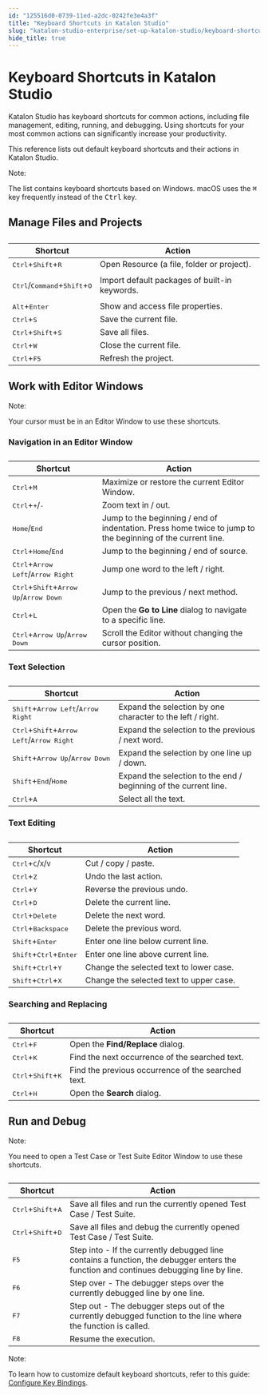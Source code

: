 ```yaml
---
id: "125516d0-0739-11ed-a2dc-0242fe3e4a3f"
title: "Keyboard Shortcuts in Katalon Studio"
slug: "katalon-studio-enterprise/set-up-katalon-studio/keyboard-shortcuts-in-katalon-studio"
hide_title: true
---
```


# <a id="id" class="anchor_top_offset"/><a id="ariaid-title1" class="anchor_top_offset"/>Keyboard Shortcuts in Katalon Studio

<p xmlns="http://www.w3.org/1999/xhtml" className="p">Katalon Studio has keyboard shortcuts for common actions, including file management, editing, running, and debugging. Using shortcuts for your most common actions can significantly increase your productivity.</p> 
<p xmlns="http://www.w3.org/1999/xhtml" className="p">This reference lists out default keyboard shortcuts and their actions in Katalon Studio.</p> 
<div xmlns="http://www.w3.org/1999/xhtml" className="note note note_note"><span className="note__title">Note:</span> <p className="p">The list contains keyboard shortcuts based on Windows. macOS uses the <kbd className="ph userinput">⌘</kbd> key frequently instead of the <kbd className="ph userinput">Ctrl</kbd> key.</p></div>

## <a id="id_1" class="anchor_top_offset"/>Manage Files and Projects

<table xmlns="http://www.w3.org/1999/xhtml" className="table"><caption /><colgroup><col /><col /></colgroup><thead className="thead"><tr className><th className="entry anchor_top_offset" id="id_1__entry__1">Shortcut</th><th className="entry anchor_top_offset" id="id_1__entry__2">Action</th></tr></thead><tbody className="tbody"><tr className><td className="entry" headers="id_1__entry__1 id_1__entry__2 "> <kbd className="ph userinput">Ctrl</kbd>+<kbd className="ph userinput">Shift</kbd>+<kbd className="ph userinput">R</kbd> </td><td className="entry" headers="id_1__entry__1 id_1__entry__2 ">Open Resource (a file, folder or project).</td></tr><tr className><td className="entry" headers="id_1__entry__1 id_1__entry__2 "><p className="p"><kbd className="ph userinput">Ctrl</kbd>/<kbd className="ph userinput">Command</kbd>+<kbd className="ph userinput">Shift</kbd>+<kbd className="ph userinput">O</kbd></p></td><td className="entry" headers="id_1__entry__1 id_1__entry__2 ">Import default packages of built-in keywords.</td></tr><tr className><td className="entry" headers="id_1__entry__1 id_1__entry__2 "> <kbd className="ph userinput">Alt</kbd>+<kbd className="ph userinput">Enter</kbd> </td><td className="entry" headers="id_1__entry__1 id_1__entry__2 ">Show and access file properties.</td></tr><tr className><td className="entry" headers="id_1__entry__1 id_1__entry__2 "> <kbd className="ph userinput">Ctrl</kbd>+<kbd className="ph userinput">S</kbd> </td><td className="entry" headers="id_1__entry__1 id_1__entry__2 ">Save the current file.</td></tr><tr className><td className="entry" headers="id_1__entry__1 id_1__entry__2 "> <kbd className="ph userinput">Ctrl</kbd>+<kbd className="ph userinput">Shift</kbd>+<kbd className="ph userinput">S</kbd> </td><td className="entry" headers="id_1__entry__1 id_1__entry__2 ">Save all files.</td></tr><tr className><td className="entry" headers="id_1__entry__1 id_1__entry__2 "> <kbd className="ph userinput">Ctrl</kbd>+<kbd className="ph userinput">W</kbd> </td><td className="entry" headers="id_1__entry__1 id_1__entry__2 ">Close the current file.</td></tr><tr className><td className="entry" headers="id_1__entry__1 id_1__entry__2 "> <kbd className="ph userinput">Ctrl</kbd>+<kbd className="ph userinput">F5</kbd> </td><td className="entry" headers="id_1__entry__1 id_1__entry__2 ">Refresh the project.</td></tr></tbody></table> 
    

## <a id="id_2" class="anchor_top_offset"/>Work with Editor Windows

    
      
<div xmlns="http://www.w3.org/1999/xhtml" className="note note note_note"><span className="note__title">Note:</span> 
  <p className="p">Your cursor must be in an Editor Window to use these
    shortcuts.</p>
</div>
    
                  
      

### <a id="id_3" class="anchor_top_offset"/>Navigation in an Editor Window

      
        
<table xmlns="http://www.w3.org/1999/xhtml" className="table"><caption /><thead className="thead">     <tr className>       <th className="entry anchor_top_offset" id="id_3__entry__1">Shortcut</th>       <th className="entry anchor_top_offset" id="id_3__entry__2">Action</th>     </tr>   </thead><tbody className="tbody">     <tr className>       <td className="entry" headers="id_3__entry__1 id_3__entry__2 ">         <kbd className="ph userinput">Ctrl</kbd>+<kbd className="ph userinput">M</kbd>       </td>       <td className="entry" headers="id_3__entry__1 id_3__entry__2 ">Maximize or restore the current Editor Window.</td>     </tr>     <tr className>       <td className="entry" headers="id_3__entry__1 id_3__entry__2 ">         <kbd className="ph userinput">Ctrl</kbd>+<kbd className="ph userinput">+</kbd>/<kbd className="ph userinput">-</kbd>       </td>       <td className="entry" headers="id_3__entry__1 id_3__entry__2 ">Zoom text in / out.</td>     </tr>     <tr className>       <td className="entry" headers="id_3__entry__1 id_3__entry__2 ">         <kbd className="ph userinput">Home</kbd>/<kbd className="ph userinput">End</kbd>       </td>       <td className="entry" headers="id_3__entry__1 id_3__entry__2 ">Jump to the beginning / end of indentation. Press home twice to         jump to the beginning of the current line.</td>     </tr>     <tr className>       <td className="entry" headers="id_3__entry__1 id_3__entry__2 ">         <kbd className="ph userinput">Ctrl</kbd>+<kbd className="ph userinput">Home</kbd>/<kbd className="ph userinput">End</kbd>       </td>       <td className="entry" headers="id_3__entry__1 id_3__entry__2 ">Jump to the beginning / end of source.</td>     </tr>     <tr className>       <td className="entry" headers="id_3__entry__1 id_3__entry__2 ">         <kbd className="ph userinput">Ctrl</kbd>+<kbd className="ph userinput">Arrow Left</kbd>/<kbd className="ph userinput">Arrow           Right</kbd>       </td>       <td className="entry" headers="id_3__entry__1 id_3__entry__2 ">Jump one word to the left / right.</td>     </tr>     <tr className>       <td className="entry" headers="id_3__entry__1 id_3__entry__2 ">         <kbd className="ph userinput">Ctrl</kbd>+<kbd className="ph userinput">Shift</kbd>+<kbd className="ph userinput">Arrow Up</kbd>/<kbd className="ph userinput">Arrow           Down</kbd>       </td>       <td className="entry" headers="id_3__entry__1 id_3__entry__2 ">Jump to the previous / next method.</td>     </tr>     <tr className>       <td className="entry" headers="id_3__entry__1 id_3__entry__2 ">         <kbd className="ph userinput">Ctrl</kbd>+<kbd className="ph userinput">L</kbd>       </td>       <td className="entry" headers="id_3__entry__1 id_3__entry__2 ">Open the <strong className="ph b">Go to Line</strong> dialog to navigate to a specific         line.</td>     </tr>     <tr className>       <td className="entry" headers="id_3__entry__1 id_3__entry__2 ">         <kbd className="ph userinput">Ctrl</kbd>+<kbd className="ph userinput">Arrow Up</kbd>/<kbd className="ph userinput">Arrow Down</kbd>       </td>       <td className="entry" headers="id_3__entry__1 id_3__entry__2 ">Scroll the Editor without changing the cursor position.</td>     </tr>   </tbody></table> 
      
    

### <a id="id_4" class="anchor_top_offset"/>Text Selection

<table xmlns="http://www.w3.org/1999/xhtml" className="table"><caption /><thead className="thead"><tr className><th className="entry anchor_top_offset" id="id_4__entry__1">Shortcut</th><th className="entry anchor_top_offset" id="id_4__entry__2">Action</th></tr></thead><tbody className="tbody"><tr className><td className="entry" headers="id_4__entry__1 id_4__entry__2 "> <kbd className="ph userinput">Shift</kbd>+<kbd className="ph userinput">Arrow Left</kbd>/<kbd className="ph userinput">Arrow Right</kbd>       </td><td className="entry" headers="id_4__entry__1 id_4__entry__2 ">Expand the selection by one character to the left / right.</td></tr><tr className><td className="entry" headers="id_4__entry__1 id_4__entry__2 "> <kbd className="ph userinput">Ctrl</kbd>+<kbd className="ph userinput">Shift</kbd>+<kbd className="ph userinput">Arrow Left</kbd>/<kbd className="ph userinput">Arrow Right</kbd>       </td><td className="entry" headers="id_4__entry__1 id_4__entry__2 ">Expand the selection to the previous / next word.</td></tr><tr className><td className="entry" headers="id_4__entry__1 id_4__entry__2 "> <kbd className="ph userinput">Shift</kbd>+<kbd className="ph userinput">Arrow Up</kbd>/<kbd className="ph userinput">Arrow Down</kbd>       </td><td className="entry" headers="id_4__entry__1 id_4__entry__2 ">Expand the selection by one line up / down.</td></tr><tr className><td className="entry" headers="id_4__entry__1 id_4__entry__2 "> <kbd className="ph userinput">Shift</kbd>+<kbd className="ph userinput">End</kbd>/<kbd className="ph userinput">Home</kbd>       </td><td className="entry" headers="id_4__entry__1 id_4__entry__2 ">Expand the selection to the end / beginning of the current line.</td></tr><tr className><td className="entry" headers="id_4__entry__1 id_4__entry__2 "> <kbd className="ph userinput">Ctrl</kbd>+<kbd className="ph userinput">A</kbd>       </td><td className="entry" headers="id_4__entry__1 id_4__entry__2 ">Select all the text.</td></tr></tbody></table> 
      

### <a id="id_5" class="anchor_top_offset"/>Text Editing

      
        
<table xmlns="http://www.w3.org/1999/xhtml" className="table"><caption /><thead className="thead">     <tr className>       <th className="entry anchor_top_offset" id="id_5__entry__1">Shortcut</th>       <th className="entry anchor_top_offset" id="id_5__entry__2">Action</th>     </tr>   </thead><tbody className="tbody">     <tr className>       <td className="entry" headers="id_5__entry__1 id_5__entry__2 ">         <kbd className="ph userinput">Ctrl</kbd>+<kbd className="ph userinput">C</kbd>/<kbd className="ph userinput">X</kbd>/<kbd className="ph userinput">V</kbd>       </td>       <td className="entry" headers="id_5__entry__1 id_5__entry__2 ">Cut / copy / paste.</td>     </tr>     <tr className>       <td className="entry" headers="id_5__entry__1 id_5__entry__2 ">         <kbd className="ph userinput">Ctrl</kbd>+<kbd className="ph userinput">Z</kbd>       </td>       <td className="entry" headers="id_5__entry__1 id_5__entry__2 ">Undo the last action.</td>     </tr>     <tr className>       <td className="entry" headers="id_5__entry__1 id_5__entry__2 ">         <kbd className="ph userinput">Ctrl</kbd>+<kbd className="ph userinput">Y</kbd>       </td>       <td className="entry" headers="id_5__entry__1 id_5__entry__2 ">Reverse the previous undo.</td>     </tr>     <tr className>       <td className="entry" headers="id_5__entry__1 id_5__entry__2 ">         <kbd className="ph userinput">Ctrl</kbd>+<kbd className="ph userinput">D</kbd>       </td>       <td className="entry" headers="id_5__entry__1 id_5__entry__2 ">Delete the current line.</td>     </tr>     <tr className>       <td className="entry" headers="id_5__entry__1 id_5__entry__2 ">         <kbd className="ph userinput">Ctrl</kbd>+<kbd className="ph userinput">Delete</kbd>       </td>       <td className="entry" headers="id_5__entry__1 id_5__entry__2 ">Delete the next word.</td>     </tr>     <tr className>       <td className="entry" headers="id_5__entry__1 id_5__entry__2 ">         <kbd className="ph userinput">Ctrl</kbd>+<kbd className="ph userinput">Backspace</kbd>       </td>       <td className="entry" headers="id_5__entry__1 id_5__entry__2 ">Delete the previous word.</td>     </tr>     <tr className>       <td className="entry" headers="id_5__entry__1 id_5__entry__2 ">         <kbd className="ph userinput">Shift</kbd>+<kbd className="ph userinput">Enter</kbd>       </td>       <td className="entry" headers="id_5__entry__1 id_5__entry__2 ">Enter one line below current line.</td>     </tr>     <tr className>       <td className="entry" headers="id_5__entry__1 id_5__entry__2 ">         <kbd className="ph userinput">Shift</kbd>+<kbd className="ph userinput">Ctrl</kbd>+<kbd className="ph userinput">Enter</kbd>       </td>       <td className="entry" headers="id_5__entry__1 id_5__entry__2 ">Enter one line above current line.</td>     </tr>     <tr className>       <td className="entry" headers="id_5__entry__1 id_5__entry__2 ">         <kbd className="ph userinput">Shift</kbd>+<kbd className="ph userinput">Ctrl</kbd>+<kbd className="ph userinput">Y</kbd>       </td>       <td className="entry" headers="id_5__entry__1 id_5__entry__2 ">Change the selected text to lower case.</td>     </tr>     <tr className>       <td className="entry" headers="id_5__entry__1 id_5__entry__2 ">         <kbd className="ph userinput">Shift</kbd>+<kbd className="ph userinput">Ctrl</kbd>+<kbd className="ph userinput">X</kbd>       </td>       <td className="entry" headers="id_5__entry__1 id_5__entry__2 ">Change the selected text to upper case.</td>     </tr>   </tbody></table> 
      
    

### <a id="id_6" class="anchor_top_offset"/>Searching and Replacing

<table xmlns="http://www.w3.org/1999/xhtml" className="table"><caption /><thead className="thead"><tr className><th className="entry anchor_top_offset" id="id_6__entry__1">Shortcut</th><th className="entry anchor_top_offset" id="id_6__entry__2">Action</th></tr></thead><tbody className="tbody"><tr className><td className="entry" headers="id_6__entry__1 id_6__entry__2 ">         <kbd className="ph userinput">Ctrl</kbd>+<kbd className="ph userinput">F</kbd>       </td><td className="entry" headers="id_6__entry__1 id_6__entry__2 ">Open the <strong className="ph b">Find/Replace</strong> dialog.</td></tr><tr className><td className="entry" headers="id_6__entry__1 id_6__entry__2 ">         <kbd className="ph userinput">Ctrl</kbd>+<kbd className="ph userinput">K</kbd>       </td><td className="entry" headers="id_6__entry__1 id_6__entry__2 ">Find the next occurrence of the searched text.</td></tr><tr className><td className="entry" headers="id_6__entry__1 id_6__entry__2 ">         <kbd className="ph userinput">Ctrl</kbd>+<kbd className="ph userinput">Shift</kbd>+<kbd className="ph userinput">K</kbd>       </td><td className="entry" headers="id_6__entry__1 id_6__entry__2 ">Find the previous occurrence of the searched text.</td></tr><tr className><td className="entry" headers="id_6__entry__1 id_6__entry__2 ">         <kbd className="ph userinput">Ctrl</kbd>+<kbd className="ph userinput">H</kbd>       </td><td className="entry" headers="id_6__entry__1 id_6__entry__2 ">Open the <strong className="ph b">Search</strong> dialog.</td></tr></tbody></table> 

## <a id="id_7" class="anchor_top_offset"/>Run and Debug

<div xmlns="http://www.w3.org/1999/xhtml" className="note note note_note"><span className="note__title">Note:</span> 
  <p className="p">You need to open a Test Case or Test Suite Editor Window to use
    these shortcuts.</p>
</div>
<table xmlns="http://www.w3.org/1999/xhtml" className="table"><caption /><thead className="thead"><tr className><th className="entry anchor_top_offset" id="id_7__entry__1">Shortcut</th><th className="entry anchor_top_offset" id="id_7__entry__2">Action</th></tr></thead><tbody className="tbody"><tr className><td className="entry" headers="id_7__entry__1 id_7__entry__2 ">         <kbd className="ph userinput">Ctrl</kbd>+<kbd className="ph userinput">Shift</kbd>+<kbd className="ph userinput">A</kbd>       </td><td className="entry" headers="id_7__entry__1 id_7__entry__2 ">Save all files and run the currently opened Test Case / Test         Suite.</td></tr><tr className><td className="entry" headers="id_7__entry__1 id_7__entry__2 ">         <kbd className="ph userinput">Ctrl</kbd>+<kbd className="ph userinput">Shift</kbd>+<kbd className="ph userinput">D</kbd>       </td><td className="entry" headers="id_7__entry__1 id_7__entry__2 ">Save all files and debug the currently opened Test Case / Test         Suite.</td></tr><tr className><td className="entry" headers="id_7__entry__1 id_7__entry__2 ">         <kbd className="ph userinput">F5</kbd>       </td><td className="entry" headers="id_7__entry__1 id_7__entry__2 ">Step into - If the currently debugged line contains a function,         the debugger enters the function and continues debugging line by         line.</td></tr><tr className><td className="entry" headers="id_7__entry__1 id_7__entry__2 ">         <kbd className="ph userinput">F6</kbd>       </td><td className="entry" headers="id_7__entry__1 id_7__entry__2 ">Step over - The debugger steps over the currently debugged line         by one line.</td></tr><tr className><td className="entry" headers="id_7__entry__1 id_7__entry__2 ">         <kbd className="ph userinput">F7</kbd>       </td><td className="entry" headers="id_7__entry__1 id_7__entry__2 ">Step out - The debugger steps out of the currently debugged         function to the line where the function is called.</td></tr><tr className><td className="entry" headers="id_7__entry__1 id_7__entry__2 ">         <kbd className="ph userinput">F8</kbd>       </td><td className="entry" headers="id_7__entry__1 id_7__entry__2 ">Resume the execution.</td></tr></tbody></table> 
<div xmlns="http://www.w3.org/1999/xhtml" className="note note note_note"><span className="note__title">Note:</span> 
  <p className="p">To learn how to customize default keyboard shortcuts, refer to
    this guide: <a className="xref" href="/docs/katalon-studio-enterprise/set-up-katalon-studio/configure-key-bindings">Configure
      Key Bindings</a>.</p>
</div>
